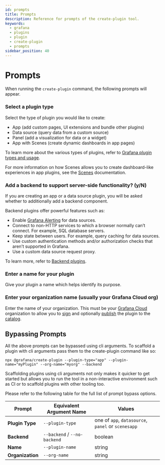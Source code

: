 ```yaml
---
id: prompts
title: Prompts
description: Reference for prompts of the create-plugin tool.
keywords:
  - grafana
  - plugins
  - plugin
  - create-plugin
  - prompts
sidebar_position: 40
---
```


# Prompts

When running the `create-plugin` command, the following prompts will appear.

### Select a plugin type

Select the type of plugin you would like to create:

- App (add custom pages, UI extensions and bundle other plugins)
- Data source (query data from a custom source)
- Panel (add a visualization for data or a widget)
- App with Scenes (create dynamic dashboards in app pages)

To learn more about the various types of plugins, refer to [Grafana plugin types and usage](../key-concepts/plugin-types-usage.md).

For more information on how Scenes allows you to create dashboard-like experiences in app plugins, see the [Scenes](https://grafana.com/developers/scenes) documentation.

### Add a backend to support server-side functionality? (y/N)

If you are creating an app or a data source plugin, you will be asked whether to additionally add a backend component.

Backend plugins offer powerful features such as:

- Enable [Grafana Alerting](https://grafana.com/docs/grafana/latest/alerting/) for data sources.
- Connect to non-HTTP services to which a browser normally can’t connect. For example, SQL database servers.
- Keep state between users. For example, query caching for data sources.
- Use custom authentication methods and/or authorization checks that aren’t supported in Grafana.
- Use a custom data source request proxy.

To learn more, refer to [Backend plugins](../key-concepts/backend-plugins/index.md).

### Enter a name for your plugin

Give your plugin a name which helps identify its purpose.

### Enter your organization name (usually your Grafana Cloud org)

Enter the name of your organization. This must be your [Grafana Cloud](https://grafana.com/signup/) organization to allow you to [sign](../publish-a-plugin/sign-a-plugin.md) and optionally [publish](../publish-a-plugin/publish-or-update-a-plugin.md) the plugin to the [catalog](https://grafana.com/grafana/plugins).

## Bypassing Prompts

All the above prompts can be bypassed using cli arguments. To scaffold a plugin with cli arguments pass them to the create-plugin command like so:

```
npx @grafana/create-plugin --plugin-type="app" --plugin-name="myPlugin" --org-name="myorg" --backend
```

Scaffolding plugins using cli arguments not only makes it quicker to get started but allows you to run the tool in a non-interactive environment such as CI or to scaffold plugins with other tooling too.

Please refer to the following table for the full list of prompt bypass options.

| Prompt           | Equivalent Argument Name     | Values                                             |
| ---------------- | ---------------------------- | -------------------------------------------------- |
| **Plugin Type**  | `--plugin-type`              | one of `app`, `datasource`, `panel` or `scenesapp` |
| **Backend**      | `--backend` / `--no-backend` | boolean                                            |
| **Name**         | `--plugin-name`              | string                                             |
| **Organization** | `--org-name`                 | string                                             |

